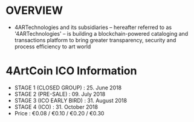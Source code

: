 # OVERVIEW

- 4ARTechnologies and its subsidiaries – hereafter referred to as '4ARTechnologies' – is building a blockchain-powered cataloging and transactions platform to bring greater transparency, security and process efficiency to art world

# 4ArtCoin ICO Information

- STAGE 1 (CLOSED GROUP) : 25. June 2018 
- STAGE 2 (PRE-SALE) : 09. July 2018
- STAGE 3 (ICO EARLY BIRD) : 31. August 2018
- STAGE 4 (ICO)	: 31. October 2018
- Price : €0.08 / €0.10 / €0.20 /  €0.30
